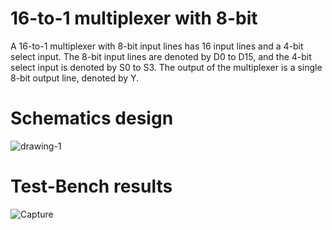 # 16-to-1 multiplexer with 8-bit
A 16-to-1 multiplexer with 8-bit input lines has 16 input lines and a 4-bit select input. The 8-bit input lines are denoted by D0 to D15, and the 4-bit select input is denoted by S0 to S3. The output of the multiplexer is a single 8-bit output line, denoted by Y.
# Schematics design
![drawing-1](https://user-images.githubusercontent.com/50526427/230455942-c97e46d9-5fdb-4627-92ad-8ac6b2aea7f5.svg)
# Test-Bench results
![Capture](https://user-images.githubusercontent.com/50526427/230462753-ee9210b0-abd3-4463-9794-b7c6da82d1aa.PNG)


